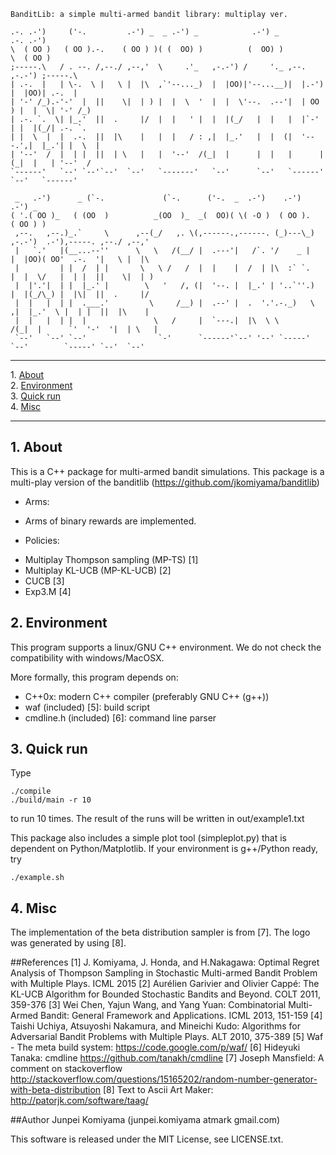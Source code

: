     BanditLib: a simple multi-armed bandit library: multiplay ver.
    
    .-. .-')     ('-.         .-') _  _ .-') _            .-') _                   .-. .-')   
    \  ( OO )   ( OO ).-.    ( OO ) )( (  OO) )          (  OO) )                  \  ( OO )  
    ;-----.\   / . --. /,--./ ,--,'  \     .'_   ,-.-') /     '._ ,--.      ,-.-') ;-----.\  
    | .-.  |   | \-.  \ |   \ |  |\  ,`'--..._)  |  |OO)|'--...__)|  |.-')  |  |OO)| .-.  |  
    | '-' /_).-'-'  |  ||    \|  | ) |  |  \  '  |  |  \'--.  .--'|  | OO ) |  |  \| '-' /_) 
    | .-. `.  \| |_.'  ||  .     |/  |  |   ' |  |  |(_/   |  |   |  |`-' | |  |(_/| .-. `.  
    | |  \  |  |  .-.  ||  |\    |   |  |   / : ,|  |_.'   |  |  (|  '---.',|  |_.'| |  \  | 
    | '--'  /  |  | |  ||  | \   |   |  '--'  /(_|  |      |  |   |      |(_|  |   | '--'  / 
    `------'   `--' `--'`--'  `--'   `-------'   `--'      `--'   `------'  `--'   `------'  

     _   .-')      _ (`-.             (`-.      ('-.  _  .-')    .-')                              .-') _  
    ( '.( OO )_   ( (OO  )          _(OO  )_  _(  OO)( \( -O )  ( OO ).                           ( OO ) ) 
     ,--.   ,--.)_.`     \      ,--(_/   ,. \(,------.,------. (_)---\_)  ,-.-')  .-'),-----. ,--./ ,--,'  
     |   `.'   |(__...--''      \   \   /(__/ |  .---'|   /`. '/    _ |   |  |OO)( OO'  .-.  '|   \ |  |\  
     |         | |  /  | |       \   \ /   /  |  |    |  /  | |\  :` `.   |  |  \/   |  | |  ||    \|  | ) 
     |  |'.'|  | |  |_.' |        \   '   /, (|  '--. |  |_.' | '..`''.)  |  |(_/\_) |  |\|  ||  .     |/  
     |  |   |  | |  .___.'         \     /__) |  .--' |  .  '.'.-._)   \ ,|  |_.'  \ |  | |  ||  |\    |   
     |  |   |  | |  |               \   /     |  `---.|  |\  \ \       /(_|  |      `'  '-'  '|  | \   |   
     `--'   `--' `--'                `-'      `------'`--' '--' `-----'   `--'        `-----' `--'  `--' 

- - -
1\. [About](#about)  
2\. [Environment](#environment)  
3\. [Quick run](#quick)  
4\. [Misc](#misc)  
- - -

<a name="about"></a>

## 1\. About
  This is a C++ package for multi-armed bandit simulations. 
  This package is a multi-play version of the banditlib (https://github.com/jkomiyama/banditlib)

+ Arms:
 - Arms of binary rewards are implemented.

+ Policies:
 - Multiplay Thompson sampling (MP-TS) [1]
 - Multiplay KL-UCB (MP-KL-UCB) [2]
 - CUCB [3]
 - Exp3.M [4]
     
<a name="environment"></a>

## 2\. Environment
  This program supports a linux/GNU C++ environment. We do not check the compatibility with windows/MacOSX.
  
  More formally, this program depends on:
  - C++0x: modern C++ compiler (preferably GNU C++ (g++))
  -  waf (included) [5]: build script
  -  cmdline.h (included) [6]: command line parser
  
<a name="quick"></a>

## 3\. Quick run
  Type 
  
    ./compile
    ./build/main -r 10
    
  to run 10 times. The result of the runs will be written in out/example1.txt

  This package also includes a simple plot tool (simpleplot.py) that is dependent on Python/Matplotlib.
  If your environment is g++/Python ready, try
  
    ./example.sh

<a name="misc"></a>

## 4\. Misc
  The implementation of the beta distribution sampler is from [7].
  The logo was generated by using [8].
  
##References
    [1] J. Komiyama, J. Honda, and H.Nakagawa: Optimal Regret Analysis of Thompson Sampling in Stochastic Multi-armed Bandit Problem with Multiple Plays. ICML 2015
    [2] Aurélien Garivier and Olivier Cappé: The KL-UCB Algorithm for Bounded Stochastic Bandits and Beyond. COLT 2011, 359-376
    [3] Wei Chen, Yajun Wang, and Yang Yuan: Combinatorial Multi-Armed Bandit: General Framework and Applications. ICML 2013, 151-159
    [4] Taishi Uchiya, Atsuyoshi Nakamura, and Mineichi Kudo: Algorithms for Adversarial Bandit Problems with Multiple Plays. ALT 2010, 375-389 
    [5] Waf - The meta build system: https://code.google.com/p/waf/
    [6] Hideyuki Tanaka: cmdline https://github.com/tanakh/cmdline
    [7] Joseph Mansfield: A comment on stackoverflow http://stackoverflow.com/questions/15165202/random-number-generator-with-beta-distribution
    [8] Text to Ascii Art Maker: http://patorjk.com/software/taag/

##Author
  Junpei Komiyama (junpei.komiyama atmark gmail.com)

  This software is released under the MIT License, see LICENSE.txt.
